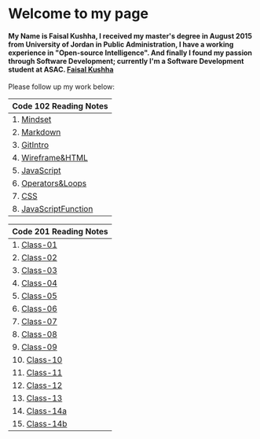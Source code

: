 # Welcome to my page
#### My Name is Faisal Kushha, I received my master's degree in August 2015 from University of Jordan in Public Administration, I have a working experience in "Open-source Intelligence". And finally I found my passion through Software Development; currently I'm a Software Development student at ASAC. [Faisal Kushha](https://github.com/Faisal-Kushha)

Please follow up my work below:

| Code 102 Reading Notes       |
| -------------- |
| 1. [Mindset](Mindset) | 
| 2. [Markdown](Markdown)   |
| 3. [GitIntro](GitIntro)   |
| 4. [Wireframe&HTML](Wireframe&HTML)|
| 5. [JavaScript](JavaScript)      |
| 6. [Operators&Loops](Operators&Loops)      |
| 7. [CSS](CSS)      |
| 8. [JavaScriptFunction](JavaScriptFunction)     |



| Code 201 Reading Notes       |
| -------------- |
| 1. [Class-01](Class-01) |
| 2. [Class-02](Class-02)   |
| 3. [Class-03](Class-03)   |
| 4. [Class-04](Class-04) |
| 5. [Class-05](Class-05)      |
| 6. [Class-06](Class-06)      |
| 7. [Class-07](Class-07)      |
| 8. [Class-08](Class-08)     |
| 9. [Class-09](Class-09) | 
| 10. [Class-10](Class-10)   |
| 11. [Class-11](Class-11)   |
| 12. [Class-12](Class-12)|
| 13. [Class-13](Class-13)      |
| 14. [Class-14a](Class-14a)      |
| 15. [Class-14b](Class-14b)      |

